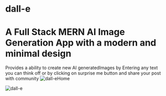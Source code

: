 # dall-e
# A Full Stack MERN AI Image Generation App with  a modern and minimal design
Provides a ability to create new AI generatedImages by Entering any text you can think off
or by clicking on surprise me button and share your post with community
![dall-eHome](https://user-images.githubusercontent.com/108679567/219847292-7f8e1f07-0d0e-4474-b246-7d8db7b5373d.png)


![dall-e](https://user-images.githubusercontent.com/108679567/219847296-72d9553c-513a-4f01-8263-af3f4920d0e2.png)
